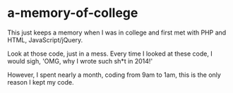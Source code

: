 # a-memory-of-college
This just keeps a memory when I was in college and first met with PHP and HTML, JavaScript/jQuery.

Look at those code, just in a mess. Every time I looked at these code, I would sigh, 'OMG, why I wrote such sh*t in 2014!'

However, I spent nearly a month, coding from 9am to 1am, this is the only reason I kept my code.
